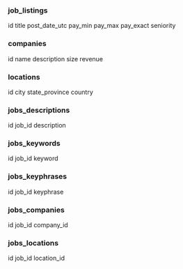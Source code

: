 
### job_listings ###
id
title
post_date_utc
pay_min
pay_max
pay_exact
seniority

### companies ###
id
name
description
size
revenue

### locations ###
id
city
state_province
country

### jobs_descriptions ###
id
job_id
description

### jobs_keywords ###
id
job_id
keyword

### jobs_keyphrases ###
id
job_id
keyphrase

### jobs_companies ###
id
job_id
company_id

### jobs_locations ###
id
job_id
location_id


